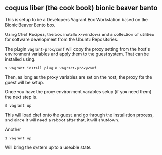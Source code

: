 ## coquus liber (the cook book) bionic beaver bento

This is setup to be a Developers Vagrant Box Workstation based on the Bionic Beaver Bento box.

Using Chef Recipes, the box installs x-windows and a collection of utilities for software development from the Ubuntu Repositories. 

The plugin `vagrant-proxyconf` will copy the proxy setting from the host's environment variables and apply them to the guest system. That can be installed using. 

```
$ vagrant install plugin vagrant-proxyconf
```

Then, as long as the proxy variables are set on the host, the proxy for the guest will be setup. 

Once you have the proxy environment variables setup (if you need them) the next step is. 

```
$ vagrant up
```

This will load chef onto the guest, and go through the installation process, and since it will need a reboot after that, it will shutdown. 

Another 

```
$ vagrant up
```

Will bring the system up to a useable state. 

